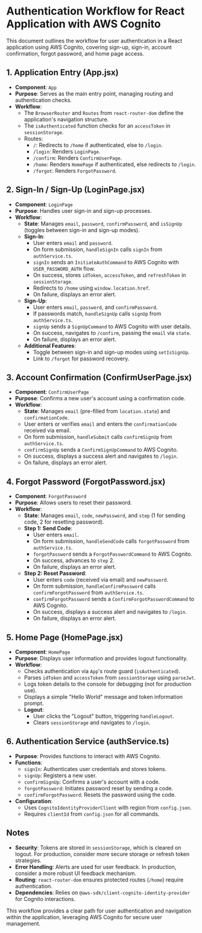 # Authentication Workflow for React Application with AWS Cognito

This document outlines the workflow for user authentication in a React application using AWS Cognito, covering sign-up, sign-in, account confirmation, forgot password, and home page access.

## 1. Application Entry (App.jsx)

- **Component**: `App`
- **Purpose**: Serves as the main entry point, managing routing and authentication checks.
- **Workflow**:
  - The `BrowserRouter` and `Routes` from `react-router-dom` define the application's navigation structure.
  - The `isAuthenticated` function checks for an `accessToken` in `sessionStorage`.
  - Routes:
    - `/`: Redirects to `/home` if authenticated, else to `/login`.
    - `/login`: Renders `LoginPage`.
    - `/confirm`: Renders `ConfirmUserPage`.
    - `/home`: Renders `HomePage` if authenticated, else redirects to `/login`.
    - `/forgot`: Renders `ForgotPassword`.

## 2. Sign-In / Sign-Up (LoginPage.jsx)

- **Component**: `LoginPage`
- **Purpose**: Handles user sign-in and sign-up processes.
- **Workflow**:
  - **State**: Manages `email`, `password`, `confirmPassword`, and `isSignUp` (toggles between sign-in and sign-up modes).
  - **Sign-In**:
    - User enters `email` and `password`.
    - On form submission, `handleSignIn` calls `signIn` from `authService.ts`.
    - `signIn` sends an `InitiateAuthCommand` to AWS Cognito with `USER_PASSWORD_AUTH` flow.
    - On success, stores `idToken`, `accessToken`, and `refreshToken` in `sessionStorage`.
    - Redirects to `/home` using `window.location.href`.
    - On failure, displays an error alert.
  - **Sign-Up**:
    - User enters `email`, `password`, and `confirmPassword`.
    - If passwords match, `handleSignUp` calls `signUp` from `authService.ts`.
    - `signUp` sends a `SignUpCommand` to AWS Cognito with user details.
    - On success, navigates to `/confirm`, passing the `email` via `state`.
    - On failure, displays an error alert.
  - **Additional Features**:
    - Toggle between sign-in and sign-up modes using `setIsSignUp`.
    - Link to `/forgot` for password recovery.

## 3. Account Confirmation (ConfirmUserPage.jsx)

- **Component**: `ConfirmUserPage`
- **Purpose**: Confirms a new user's account using a confirmation code.
- **Workflow**:
  - **State**: Manages `email` (pre-filled from `location.state`) and `confirmationCode`.
  - User enters or verifies `email` and enters the `confirmationCode` received via email.
  - On form submission, `handleSubmit` calls `confirmSignUp` from `authService.ts`.
  - `confirmSignUp` sends a `ConfirmSignUpCommand` to AWS Cognito.
  - On success, displays a success alert and navigates to `/login`.
  - On failure, displays an error alert.

## 4. Forgot Password (ForgotPassword.jsx)

- **Component**: `ForgotPassword`
- **Purpose**: Allows users to reset their password.
- **Workflow**:
  - **State**: Manages `email`, `code`, `newPassword`, and `step` (1 for sending code, 2 for resetting password).
  - **Step 1: Send Code**:
    - User enters `email`.
    - On form submission, `handleSendCode` calls `forgotPassword` from `authService.ts`.
    - `forgotPassword` sends a `ForgotPasswordCommand` to AWS Cognito.
    - On success, advances to `step` 2.
    - On failure, displays an error alert.
  - **Step 2: Reset Password**:
    - User enters `code` (received via email) and `newPassword`.
    - On form submission, `handleConfirmPassword` calls `confirmForgotPassword` from `authService.ts`.
    - `confirmForgotPassword` sends a `ConfirmForgotPasswordCommand` to AWS Cognito.
    - On success, displays a success alert and navigates to `/login`.
    - On failure, displays an error alert.

## 5. Home Page (HomePage.jsx)

- **Component**: `HomePage`
- **Purpose**: Displays user information and provides logout functionality.
- **Workflow**:
  - Checks authentication via `App`'s route guard (`isAuthenticated`).
  - Parses `idToken` and `accessToken` from `sessionStorage` using `parseJwt`.
  - Logs token details to the console for debugging (not for production use).
  - Displays a simple "Hello World" message and token information prompt.
  - **Logout**:
    - User clicks the "Logout" button, triggering `handleLogout`.
    - Clears `sessionStorage` and navigates to `/login`.

## 6. Authentication Service (authService.ts)

- **Purpose**: Provides functions to interact with AWS Cognito.
- **Functions**:
  - `signIn`: Authenticates user credentials and stores tokens.
  - `signUp`: Registers a new user.
  - `confirmSignUp`: Confirms a user's account with a code.
  - `forgotPassword`: Initiates password reset by sending a code.
  - `confirmForgotPassword`: Resets the password using the code.
- **Configuration**:
  - Uses `CognitoIdentityProviderClient` with region from `config.json`.
  - Requires `clientId` from `config.json` for all commands.

## Notes

- **Security**: Tokens are stored in `sessionStorage`, which is cleared on logout. For production, consider more secure storage or refresh token strategies.
- **Error Handling**: Alerts are used for user feedback. In production, consider a more robust UI feedback mechanism.
- **Routing**: `react-router-dom` ensures protected routes (`/home`) require authentication.
- **Dependencies**: Relies on `@aws-sdk/client-cognito-identity-provider` for Cognito interactions.

This workflow provides a clear path for user authentication and navigation within the application, leveraging AWS Cognito for secure user management.